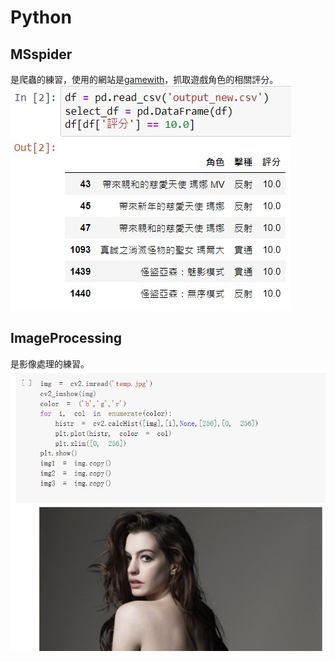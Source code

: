 # Python
## MSspider
是爬蟲的練習，使用的網站是[gamewith](https://gamewith.tw/monsterstrike/article/show/85531)，抓取遊戲角色的相關評分。
![Overview](jpg/ex1.jpg)
## ImageProcessing
是影像處理的練習。
![Overview](jpg/ex2.jpg)